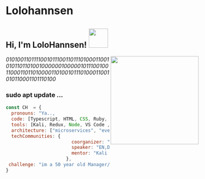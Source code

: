 # Lolohannsen
<h2> Hi, I'm LoloHannsen! <img src="https://media.giphy.com/media/1C8bHHJturSx2/giphy.gif" width="50"></h2>
<img align='right' src="https://media.giphy.com/media/dDwicM3uFUqfC/giphy.gif" width="230">
<p><em> 01010011011110010111001101110100011001010110110100100000010000010111001001100011011010000110100101110100011001010110001101110100

</em></p>



###  sudo apt update ...  

```javascript
const CH  = {
  pronouns: "Ya..,
  code: [Typescript, HTML, CSS, Ruby, Python, Java, PowerShell],
  tools: [Kali, Redux, Node, VS Code , Styled-Components, Jest, Docker],
  architecture: ["microservices", "event-driven", "design system pattern"],
  techCommunities: {
                        coorganizer: "myHome",
                        speaker: "EN,DE",
                        mentor: "Kali Linux"
                      },
 challenge: "im a 50 year old Manager/Geek, Father of 3 Boy's with Autism, Python my real 😍 "
}
```
